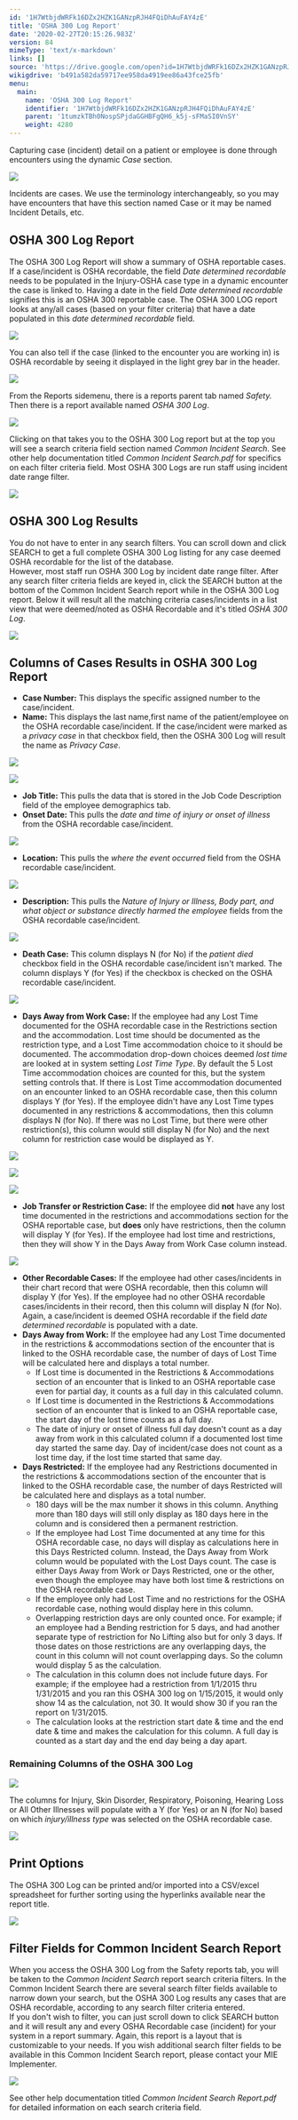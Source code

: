 ```yaml
---
id: '1H7WtbjdWRFk16DZx2HZK1GANzpRJH4FQiDhAuFAY4zE'
title: 'OSHA 300 Log Report'
date: '2020-02-27T20:15:26.983Z'
version: 84
mimeType: 'text/x-markdown'
links: []
source: 'https://drive.google.com/open?id=1H7WtbjdWRFk16DZx2HZK1GANzpRJH4FQiDhAuFAY4zE'
wikigdrive: 'b491a582da59717ee958da4919ee86a43fce25fb'
menu:
  main:
    name: 'OSHA 300 Log Report'
    identifier: '1H7WtbjdWRFk16DZx2HZK1GANzpRJH4FQiDhAuFAY4zE'
    parent: '1tumzkTBh0NospSPjdaGGHBFgQH6_k5j-sFMaSI0VnSY'
    weight: 4280
---
```

Capturing case (incident) detail on a patient or employee is done through encounters using the dynamic *Case* section.
  
![](../osha-300-log-report.assets/b682e0779490714122fb7db3db41c6fa.png)  

Incidents are cases. We use the terminology interchangeably, so you may have encounters that have this section named Case or it may be named Incident Details, etc.
  
## OSHA 300 Log Report  
  
The OSHA 300 Log Report will show a summary of OSHA reportable cases. If a case/incident is OSHA recordable, the field *Date determined recordable* needs to be populated in the Injury-OSHA case type in a dynamic encounter the case is linked to. Having a date in the field *Date determined recordable* signifies this is an OSHA 300 reportable case. The OSHA 300 LOG report looks at any/all cases (based on your filter criteria) that have a date populated in this *date determined recordable* field.
  
![](../osha-300-log-report.assets/18cf59818403e798c0f763b269c62fe4.png)  

You can also tell if the case (linked to the encounter you are working in) is OSHA recordable by seeing it displayed in the light grey bar in the header.
  
![](../osha-300-log-report.assets/d5467daf373b1f8e62b813349ed0cebf.png)  

From the Reports sidemenu, there is a reports parent tab named *Safety.* Then there is a report available named *OSHA 300 Log*.
  
![](../osha-300-log-report.assets/7f2943da64ce4ce2e8f133f49c009262.png)  

Clicking on that takes you to the OSHA 300 Log report but at the top you will see a search criteria field section named *Common Incident Search*. See other help documentation titled *Common Incident Search.pdf* for specifics on each filter criteria field. Most OSHA 300 Logs are run staff using incident date range filter.
  
![](../osha-300-log-report.assets/16e22c93b89dff530aca01e6024d5b3d.png)  

  
## OSHA 300 Log Results  
  
You do not have to enter in any search filters. You can scroll down and click SEARCH to get a full complete OSHA 300 Log listing for any case deemed OSHA recordable for the list of the database.  
However, most staff run OSHA 300 Log by incident date range filter. After any search filter criteria fields are keyed in, click the SEARCH button at the bottom of the Common Incident Search report while in the OSHA 300 Log report. Below it will result all the matching criteria cases/incidents in a list view that were deemed/noted as OSHA Recordable and it's titled *OSHA 300 Log*.
  
![](../osha-300-log-report.assets/aa42b2c116c25bb0199415705ad68aee.png)  

  
## Columns of Cases Results in OSHA 300 Log Report  

* <strong>Case Number:</strong> This displays the specific assigned number to the case/incident.
* <strong>Name:</strong> This displays the last name,first name of the patient/employee on the OSHA recordable case/incident. If the case/incident were marked as a <em>privacy case</em> in that checkbox field, then the OSHA 300 Log will result the name as <em>Privacy Case</em>.
  
![](../osha-300-log-report.assets/1f1a89698a91f530d0a919c121d593ec.png)  

  
![](../osha-300-log-report.assets/81b700b161362ab6067f0035ba6d687e.png)  

* <strong>Job Title:</strong> This pulls the data that is stored in the Job Code Description field of the employee demographics tab.
* <strong>Onset Date:</strong> This pulls the <em>date and time of injury or onset of illness</em> from the OSHA recordable case/incident.
  
![](../osha-300-log-report.assets/42f7f21464e45731190329ce50a91325.png)  

* <strong>Location:</strong> This pulls the <em>where the event occurred</em> field from the OSHA recordable case/incident.
  
![](../osha-300-log-report.assets/83366c0f23f571cd8abf71e01c84813c.png)  

* <strong>Description:</strong> This pulls the <em>Nature of Injury or Illness, Body part, and what object or substance directly harmed the employee</em> fields from the OSHA recordable case/incident.
  
![](../osha-300-log-report.assets/0dcdf9d5f8d920aa21223ce2f72a7d6f.png)  

* <strong>Death Case:</strong> This column displays N (for No) if the <em>patient died</em> checkbox field in the OSHA recordable case/incident isn't marked. The column displays Y (for Yes) if the checkbox is checked on the OSHA recordable case/incident.
  
![](../osha-300-log-report.assets/a077c73cc3f0ff37f83f38057b026aa5.png)  

* <strong>Days Away from Work Case:</strong> If the employee had any Lost Time documented for the OSHA recordable case in the Restrictions section and the accommodation. Lost time should be documented as the restriction type, and a Lost Time accommodation choice to it should be documented. The accommodation drop-down choices deemed <em>lost time</em> are looked at in system setting <em>Lost Time Type</em>. By default the 5 Lost Time accommodation choices are counted for this, but the system setting controls that. If there is Lost Time accommodation documented on an encounter linked to an OSHA recordable case, then this column displays Y (for Yes). If the employee didn't have any Lost Time types documented in any restrictions & accommodations, then this column displays N (for No). If there was no Lost Time, but there were other restriction(s), this column would still display N (for No) and the next column for restriction case would be displayed as Y.
  
![](../osha-300-log-report.assets/2b54984ce7467a437834817eaaecc247.png)  
  
 ![](../osha-300-log-report.assets/b066aa092f23615952d6b8d9791b16a3.png)  

  
![](../osha-300-log-report.assets/500c0eeded3e6676744c04238b6813c1.png)  

* <strong>Job Transfer or Restriction Case:</strong> If the employee did <strong>not</strong> have any lost time documented in the restrictions and accommodations section for the OSHA reportable case, but <strong>does</strong> only have restrictions, then the column will display Y (for Yes). If the employee had lost time and restrictions, then they will show Y in the Days Away from Work Case column instead.
  
![](../osha-300-log-report.assets/9f85618aa44eb8dcdd7cf7936689f951.png)  

* <strong>Other Recordable Cases:</strong> If the employee had other cases/incidents in their chart record that were OSHA recordable, then this column will display Y (for Yes). If the employee had no other OSHA recordable cases/incidents in their record, then this column will display N (for No). Again, a case/incident is deemed OSHA recordable if the field <em>date determined recordable</em> is populated with a date.
* <strong>Days Away from Work:</strong> If the employee had any Lost Time documented in the restrictions & accommodations section of the encounter that is linked to the OSHA recordable case, the number of days of Lost Time will be calculated here and displays a total number.
   * If Lost time is documented in the Restrictions & Accommodations section of an encounter that is linked to an OSHA reportable case even for partial day, it counts as a full day in this calculated column.
   * If Lost time is documented in the Restrictions & Accommodations section of an encounter that is linked to an OSHA reportable case, the start day of the lost time counts as a full day.
   * The date of injury or onset of illness full day doesn't count as a day away from work in this calculated column if a documented lost time day started the same day. Day of incident/case does not count as a lost time day, if the lost time started that same day.
* <strong>Days Restricted:</strong> If the employee had any Restrictions documented in the restrictions & accommodations section of the encounter that is linked to the OSHA recordable case, the number of days Restricted will be calculated here and displays as a total number.
   * 180 days will be the max number it shows in this column. Anything more than 180 days will still only display as 180 days here in the column and is considered then a permanent restriction.
   * If the employee had Lost Time documented at any time for this OSHA recordable case, no days will display as calculations here in this Days Restricted column. Instead, the Days Away from Work column would be populated with the Lost Days count. The case is either Days Away from Work or Days Restricted, one or the other, even though the employee may have both lost time & restrictions on the OSHA recordable case.
   * If the employee only had Lost Time and no restrictions for the OSHA recordable case, nothing would display here in this column.
   * Overlapping restriction days are only counted once. For example; if an employee had a Bending restriction for 5 days, and had another separate type of restriction for No Lifting also but for only 3 days. If those dates on those restrictions are any overlapping days, the count in this column will not count overlapping days. So the column would display 5 as the calculation.
   * The calculation in this column does not include future days. For example; if the employee had a restriction from 1/1/2015 thru 1/31/2015 and you ran this OSHA 300 log on 1/15/2015, it would only show 14 as the calculation, not 30. It would show 30 if you ran the report on 1/31/2015.
   * The calculation looks at the restriction start date & time and the end date & time and makes the calculation for this column. A full day is counted as a start day and the end day being a day apart.
  
### Remaining Columns of the OSHA 300 Log  

  
![](../osha-300-log-report.assets/ded7ad72a021d51518553da5334ca9ba.png)  

The columns for Injury, Skin Disorder, Respiratory, Poisoning, Hearing Loss or All Other Illnesses will populate with a Y (for Yes) or an N (for No) based on which *injury/illness type* was selected on the OSHA recordable case.
  
![](../osha-300-log-report.assets/ed1a302d706d1a3fc4588d118b4572b0.png)  

  
## Print Options  
  
The OSHA 300 Log can be printed and/or imported into a CSV/excel spreadsheet for further sorting using the hyperlinks available near the report title.
  
![](../osha-300-log-report.assets/f035fc8f221f2d502585dfe729818874.png)  

  
## Filter Fields for Common Incident Search Report  
  
When you access the OSHA 300 Log from the Safety reports tab, you will be taken to the *Common Incident Search* report search criteria filters. In the Common Incident Search there are several search filter fields available to narrow down your search, but the OSHA 300 Log results any cases that are OSHA recordable, according to any search filter criteria entered.  
If you don't wish to filter, you can just scroll down to click SEARCH button and it will result any and every OSHA Recordable case (incident) for your system in a report summary. Again, this report is a layout that is customizable to your needs. If you wish additional search filter fields to be available in this Common Incident Search report, please contact your MIE Implementer.
  
![](../osha-300-log-report.assets/02ad5782873b559958e2fca39e26db71.png)  

See other help documentation titled *Common Incident Search Report.pdf* for detailed information on each search criteria field.
